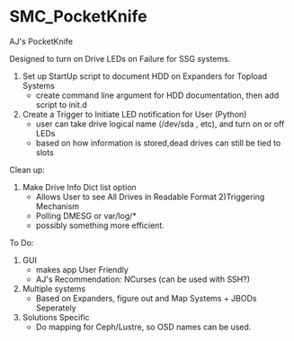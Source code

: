 # SMC_PocketKnife

AJ&#39;s PocketKnife

Designed to turn on Drive LEDs on Failure for SSG systems.

1) Set up StartUp script to document HDD on Expanders for Topload Systems
    - create command line argument for HDD documentation, then add script to init.d 
2) Create a Trigger to Initiate LED notification for User (Python)
    - user can take drive logical name (/dev/sda , etc), and turn on or off LEDs
    - based on how information is stored,dead drives can still be tied to slots

Clean up:

1) Make Drive Info Dict list option
    - Allows User to see All Drives in Readable Format
2)Triggering Mechanism
    - Polling DMESG or var/log/*
    - possibly something more efficient.

To Do:

1) GUI
    - makes app User Friendly
    - AJ's Recommendation: NCurses (can be used with SSH?)
2) Multiple systems
    - Based on Expanders, figure out and Map Systems + JBODs Seperately
3) Solutions Specific
    - Do mapping for Ceph/Lustre, so OSD names can be used.
